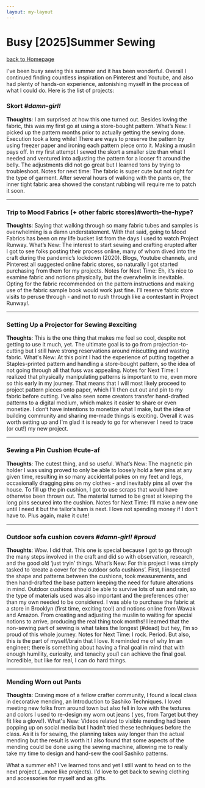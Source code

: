 ```yaml
---
layout: my-layout
---
```


# Busy [2025]Summer Sewing
[back to Homepage](./)

I've been busy sewing this summer and it has been wonderful. Overall I continued finding countless  inspiration on Pinterest and Youtube, and also had plenty of hands-on experience, astonishing myself in the process of what I could do. 
Here is the list of projects:

### Skort _#damn-girl!_ 
**Thoughts**: I am surprised at how this one turned out. Besides loving the fabric, this was my first go at using a store-bought pattern. 
What’s New: I picked up the pattern months prior to actually getting the sewing done. Execution took a long while!
There are ways to preserve the pattern by using freezer paper and ironing each pattern piece onto it. 
Making a muslin pays off. In my first attempt I sewed the skort a smaller size than what I needed and ventured into adjusting the pattern for a looser fit around the belly. The adjustments did not go great but I learned tons by trying to troubleshoot.
Notes for next time: The fabric is super cute but not right for the type of garment. After several hours of walking with the pants on, the inner tight fabric area showed the constant rubbing will require me to patch it soon.

* * *
### Trip to Mood Fabrics (+ other fabric stores)#worth-the-hype?
**Thoughts**: Saying that walking through so many fabric tubes and samples is overwhelming is a damn understatement. With that said, going to Mood Fabrics has been on my life bucket list from the days I used to watch Project Runway. 
What’s New: The interest to start sewing and crafting erupted after I got to see folks posting their process online, many of whom dived into the craft during the pandemic’s lockdown (2020). Blogs, Youtube channels, and Pinterest all suggested online fabric stores, so naturally I got started purchasing from them for my projects. 
Notes for Next Time: Eh, it’s nice to examine fabric and notions physically, but the overwhelm is inevitable. Opting for the fabric recommended on the pattern instructions and making use of the fabric sample book would work just fine. I’ll reserve fabric store visits to peruse through - and not to rush through like a contestant in Project Runway!.

* * *
### Setting Up a Projector for Sewing #exciting

**Thoughts**: This is the one thing that makes me feel so cool, despite not getting to use it much, yet. The ultimate goal is to go from projection-to-cutting but I still have strong reservations around miscutting and wasting fabric.
What's New: At this point I had the experience of putting together a Staples-printed pattern and handling a store-bought pattern, so the idea of not going through all that fuss was appealing. 
Notes for Next Time: I realized that physically manipulating patterns is important to me, even more so this early in my journey. That means that I will most likely proceed to project pattern pieces onto paper, which I’ll then cut out and pin to my fabric before cutting. I’ve also seen some creators transfer hand-drafted patterns to a digital medium, which makes it easier to share or even monetize. I don’t have intentions to monetize what I make, but the idea of building community and sharing me-made things is exciting. Overall it was worth setting up and I'm glad it is ready to go for whenever I need to trace (or cut!) my new project.

* * *
### Sewing a Pin Cushion #cute-af
**Thoughts**: The cutest thing, and so useful.
What’s New: The magnetic pin holder I was using proved to only be able to loosely hold a few pins at any given time, resulting in so many accidental pokes on my feet and legs, occasionally dragging pins on my clothes - and inevitably  pins all over the house. To fill up the pin cushion, I got to use scraps that would have otherwise been thrown out. The material turned to be great at keeping the long pins secured into the cushion.
 Notes for Next Time: I’ll make a new one until I need it but the tailor’s ham is next. I love not spending money if I don't have to. Plus again, make it cute!

* * *
### Outdoor sofa cushion covers _#damn-girl!_ _#proud_

**Thoughts**: Wow. I did that. This one is special because I got to go through the many steps involved in the craft and did so with observation, research, and the good old ‘just tryin’ things.
What’s New: For this project I was simply tasked to ‘create a cover for the outdoor sofa cushions’. First, I inspected the shape and patterns between the cushions, took measurements, and then hand-drafted the base pattern keeping the need for future alterations in mind. Outdoor cushions should be able to survive lots of sun and rain, so the type of materials used was also important and the preferences other than my own needed to be considered. I was able to purchase the fabric at a store in Brooklyn (first time, exciting too!) and notions online from Wawak and Amazon. From creating and adjusting the muslin to waiting for special notions to arrive, producing the real thing took months! I learned that the non-sewing part of sewing is what takes the longest (#dead) but hey, I’m so proud of this whole journey.
Notes for Next Time: I rock. Period. But also, this is the part of myself/brain that I love. It reminded me of why Im an engineer; there is something about having a final goal in mind that with enough humility, curiosity, and tenacity you/I can achieve the final goal. Incredible, but like for real, I can do hard things.

* * *
### Mending Worn out Pants
**Thoughts**: Craving more of a fellow crafter community, I found a local class in decorative mending, an Introduction to Sashiko Techniques. I loved meeting new folks from around town but also fell in love with the textures and colors I used to re-design my worn out jeans ( yes, from Target but they fit like a glove!). 
What's New: Videos related to visible mending had been popping up on social media but I hadn’t tried these techniques before the class. As it is for sewing, the planning takes way longer than the actual mending but the result is worth it.I also found that some aspects of the mending could be done using the sewing machine, allowing me to really take my time to design and hand-sew the cool Sashiko patterns.

What a summer eh? I’ve learned tons and yet I still want to head on to the next project (...more like projects). I’d love to get back to sewing clothing and accessories for myself and as gifts.

